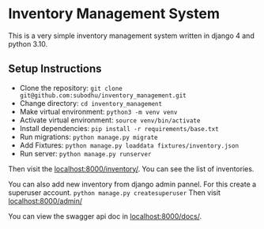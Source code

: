 # Inventory Management System

This is a very simple inventory management system written in django 4 and python 3.10.

## Setup Instructions
- Clone the repository:
    `git clone git@github.com:subodhu/inventory_management.git`
- Change directory:
    `cd inventory_management`
- Make virtual environment:
    `python3 -m venv venv`
- Activate virtual environment:
    `source venv/bin/activate`
- Install dependencies:
    `pip install -r requirements/base.txt`
- Run migrations:
    `python manage.py migrate`
- Add Fixtures:
    `python manage.py loaddata fixtures/inventory.json`
- Run server:
    `python manage.py runserver`

Then visit the [localhost:8000/inventory/](http://localhost:8000/inventory/). You can see the list of inventories.


You can also add new inventory from django admin pannel. For this create a superuser account.
`python manage.py createsuperuser`
Then visit [localhost:8000/admin/](http://localhost:8000/admin/)

You can view the swagger api doc in [localhost:8000/docs/](http://localhost:8000/docs/).
